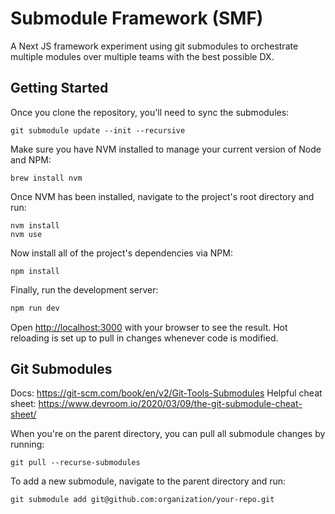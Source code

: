 # Submodule Framework (SMF)

A Next JS framework experiment using git submodules to orchestrate multiple modules over multiple teams with the best possible DX.

## Getting Started

Once you clone the repository, you'll need to sync the submodules:

```
git submodule update --init --recursive
```

Make sure you have NVM installed to manage your current version of Node and NPM:

```
brew install nvm
```

Once NVM has been installed, navigate to the project's root directory and run:

```
nvm install
nvm use
```

Now install all of the project's dependencies via NPM:

```
npm install
```

Finally, run the development server:

```bash
npm run dev
```

Open [http://localhost:3000](http://localhost:3000) with your browser to see the result. Hot reloading is set up to pull in changes whenever code is modified.

## Git Submodules

Docs: https://git-scm.com/book/en/v2/Git-Tools-Submodules
Helpful cheat sheet: https://www.devroom.io/2020/03/09/the-git-submodule-cheat-sheet/

When you're on the parent directory, you can pull all submodule changes by running:

```
git pull --recurse-submodules
```

To add a new submodule, navigate to the parent directory and run:

```
git submodule add git@github.com:organization/your-repo.git
```

